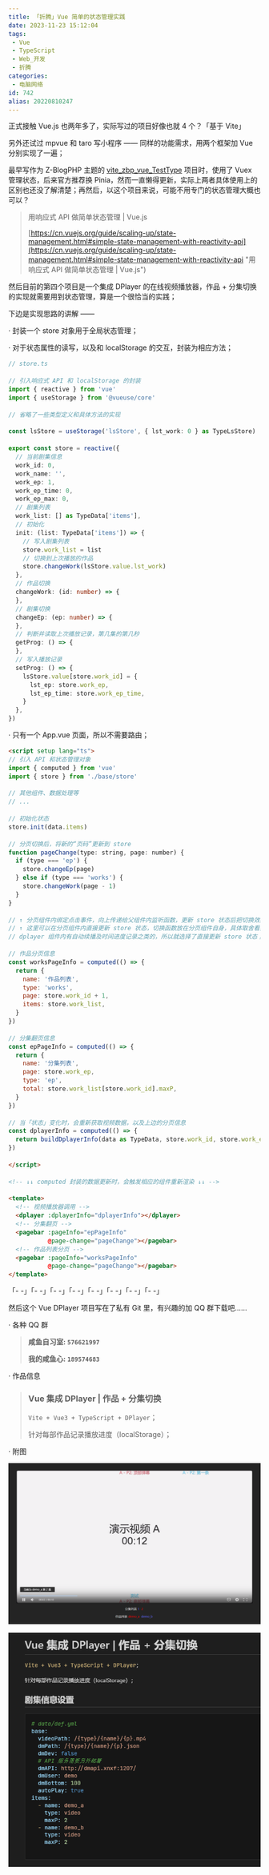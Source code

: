 ```yaml
---
title: 「折腾」Vue 简单的状态管理实践
date: 2023-11-23 15:12:04
tags:
 - Vue
 - TypeScript
 - Web_开发
 - 折腾
categories:
 - 电脑网络
id: 742
alias: 20220810247
---
```


正式接触 Vue.js 也两年多了，实际写过的项目好像也就 4 个？「基于 Vite」

<!-- 2021-07-08 -->

另外还试过 mpvue 和 taro 写小程序 —— 同样的功能需求，用两个框架加 Vue 分别实现了一遍；

<!--more-->

最早写作为 Z-BlogPHP 主题的 [vite_zbp_vue_TestType](https://gitee.com/wdssmq/vite_zbp_vue_TestType "基于 Z-BlogPHP API 的博客主题；Vue 3 + Vite；") 项目时，使用了 Vuex 管理状态，后来官方推荐换 Pinia，然而一直懒得更新，实际上两者具体使用上的区别也还没了解清楚；再然后，以这个项目来说，可能不用专门的状态管理大概也可以？

> 用响应式 API 做简单状态管理 | Vue.js
>
> [https://cn.vuejs.org/guide/scaling-up/state-management.html#simple-state-management-with-reactivity-api](https://cn.vuejs.org/guide/scaling-up/state-management.html#simple-state-management-with-reactivity-api "用响应式 API 做简单状态管理 | Vue.js")

然后目前的第四个项目是一个集成 DPlayer 的在线视频播放器，作品 + 分集切换的实现就需要用到状态管理，算是一个很恰当的实践；

下边是实现思路的讲解 ——

· 封装一个 store 对象用于全局状态管理；

· 对于状态属性的读写，以及和 localStorage 的交互，封装为相应方法；

```ts
// store.ts

// 引入响应式 API 和 localStorage 的封装
import { reactive } from 'vue'
import { useStorage } from '@vueuse/core'

// 省略了一些类型定义和具体方法的实现

const lsStore = useStorage('lsStore', { lst_work: 0 } as TypeLsStore)

export const store = reactive({
  // 当前剧集信息
  work_id: 0,
  work_name: '',
  work_ep: 1,
  work_ep_time: 0,
  work_ep_max: 0,
  // 剧集列表
  work_list: [] as TypeData['items'],
  // 初始化
  init: (list: TypeData['items']) => {
    // 写入剧集列表
    store.work_list = list
    // 切换到上次播放的作品
    store.changeWork(lsStore.value.lst_work)
  },
  // 作品切换
  changeWork: (id: number) => {
  },
  // 剧集切换
  changeEp: (ep: number) => {
  },
  // 判断并读取上次播放记录，第几集的第几秒
  getProg: () => {
  },
  // 写入播放记录
  setProg: () => {
    lsStore.value[store.work_id] = {
      lst_ep: store.work_ep,
      lst_ep_time: store.work_ep_time,
    }
  },
})

```

· 只有一个 App.vue 页面，所以不需要路由；

```html
<script setup lang="ts">
// 引入 API 和状态管理对象
import { computed } from 'vue'
import { store } from './base/store'

// 其他组件、数据处理等
// ...

// 初始化状态
store.init(data.items)

// 分页切换后，将新的“页码”更新到 store
function pageChange(type: string, page: number) {
  if (type === 'ep') {
    store.changeEp(page)
  } else if (type === 'works') {
    store.changeWork(page - 1)
  }
}

// ↑ 分页组件内绑定点击事件，向上传递给父组件内监听函数，更新 store 状态后把切换效果渲染回分页组件；
// ↑ 这里可以在分页组件内直接更新 store 状态，切换函数放在分页组件自身，具体取舍看实际需要；
// dplayer 组件内有自动续播及时间进度记录之类的，所以就选择了直接更新 store 状态；

// 作品分页信息
const worksPageInfo = computed(() => {
  return {
    name: '作品列表',
    type: 'works',
    page: store.work_id + 1,
    items: store.work_list,
  }
})

// 分集翻页信息
const epPageInfo = computed(() => {
  return {
    name: '分集列表',
    page: store.work_ep,
    type: 'ep',
    total: store.work_list[store.work_id].maxP,
  }
})

// 当「状态」变化时，会重新获取视频数据，以及上边的分页信息
const dplayerInfo = computed(() => {
  return buildDplayerInfo(data as TypeData, store.work_id, store.work_ep)
})

</script>

<!-- ↓↓ computed 封装的数据更新时，会触发相应的组件重新渲染 ↓↓ -->

<template>
  <!-- 视频播放器调用 -->
  <dplayer :dplayerInfo="dplayerInfo"></dplayer>
  <!-- 分集翻页 -->
  <pagebar :pageInfo="epPageInfo"
           @page-change="pageChange"></pagebar>
  <!-- 作品列表分页 -->
  <pagebar :pageInfo="worksPageInfo"
           @page-change="pageChange"></pagebar>
</template>

```

「- -」「- -」「- -」「- -」「- -」「- -」「- -」「- -」

然后这个 Vue DPlayer 项目写在了私有 Git 里，有兴趣的加 QQ 群下载吧……

· 各种 QQ 群

> **咸鱼自习室: `576621997`**
>
> **我的咸鱼心: `189574683`**

· 作品信息

> ### Vue 集成 DPlayer | 作品 + 分集切换
>
> `Vite + Vue3 + TypeScript + DPlayer`；
>
> 针对每部作品记录播放进度（localStorage）；

· 附图

![001.png](001.png "001.png")

![002.png](002.png "002.png")
